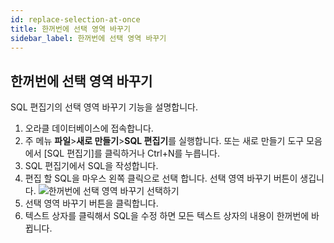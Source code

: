 ```yaml
---
id: replace-selection-at-once
title: 한꺼번에 선택 영역 바꾸기
sidebar_label: 한꺼번에 선택 영역 바꾸기
---
```


## 한꺼번에 선택 영역 바꾸기

SQL 편집기의 선택 영역 바꾸기 기능을 설명합니다.

1. 오라클 데이터베이스에 접속합니다.
2. 주 메뉴 **파일**>**새로 만들기**>**SQL 편집기**를 실행합니다. 또는 새로 만들기 도구 모음에서 [SQL 편집기]를 클릭하거나 Ctrl+N를 누릅니다.
3. SQL 편집기에서 SQL을 작성합니다.
4. 편집 할 SQL을 마우스 왼쪽 클릭으로 선택 합니다. 선택 영역 바꾸기 버튼이 생깁니다.
![한꺼번에 선택 영역 바꾸기 선택하기](https://s3.ap-northeast-2.amazonaws.com/sqlgate-manual-content/2CF9780E92E7255B4FA86C90DF0B9C2D.jpg)
5. 선택 영역 바꾸기 버튼을 클릭합니다.
6. 텍스트 상자를 클릭해서 SQL을 수정 하면 모든 텍스트 상자의 내용이 한꺼번에 바뀝니다.

